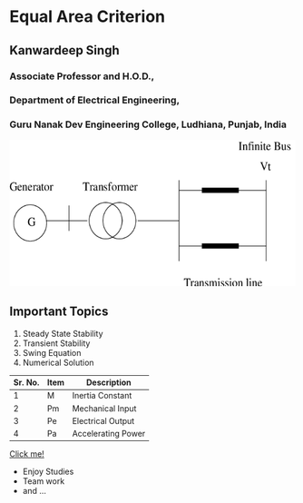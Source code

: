 # Equal Area Criterion
## Kanwardeep Singh

### Associate Professor and H.O.D., 
### Department of Electrical Engineering,
### Guru Nanak Dev Engineering College, Ludhiana, Punjab, India

![Display picture](Photos/SMIB.png)

## Important Topics

1. Steady State Stability 
2. Transient Stability
3. Swing Equation
4. Numerical Solution

| Sr. No. | Item        | Description        |
| ------- | ----------- | -------------------|
| 1       | M           | Inertia Constant   |
| 2       | Pm          | Mechanical Input   |
| 3       | Pe          | Electrical Output  |
| 4       | Pa          | Accelerating Power |

[Click me!](https://www.youtube.com/watch?v=uDF3rPhhMjg)

- Enjoy Studies
- Team work
- and ...
